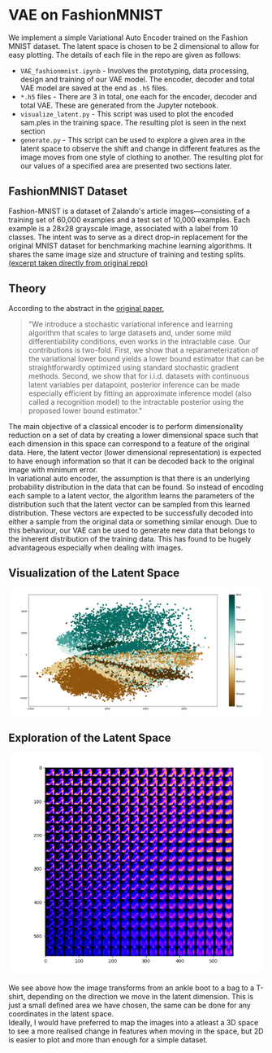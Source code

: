# VAE on FashionMNIST
We implement a simple Variational Auto Encoder trained on the Fashion MNIST dataset. The latent space is chosen to be 2 dimensional to allow for easy plotting.
The details of each file in the repo are given as follows:
* `VAE_fashionmnist.ipynb` - Involves the prototyping, data processing, design and training of our VAE model. The encoder, decoder and total VAE model are saved at the end as `.h5` files.
* `*.h5` files - There are 3 in total, one each for the encoder, decoder and total VAE. These are generated from the Jupyter notebook.
* `visualize_latent.py` - This script was used to plot the encoded sam.ples in the training space. The resulting plot is seen in the next section
* `generate.py` - This script can be used to explore a given area in the latent space to observe the shift and change in different features as the image moves from one style of clothing to another. The resulting plot for our values of a specified area are presented two sections later.

## FashionMNIST Dataset
Fashion-MNIST is a dataset of Zalando's article images—consisting of a training set of 60,000 examples and a test set of 10,000 examples. Each example is a 28x28 grayscale image, associated with a label from 10 classes. The intent was to serve as a direct drop-in replacement for the original MNIST dataset for benchmarking machine learning algorithms. It shares the same image size and structure of training and testing splits. [(excerpt taken directly from original repo)](https://github.com/zalandoresearch/fashion-mnist)

## Theory
According to the abstract in the [original paper](https://arxiv.org/abs/1312.6114),  
>"We introduce a stochastic variational inference and learning algorithm that scales to large datasets and, under some mild differentiability conditions, even works in the intractable case. Our contributions is two-fold. First, we show that a reparameterization of the variational lower bound yields a lower bound estimator that can be straightforwardly optimized using standard stochastic gradient methods. Second, we show that for i.i.d. datasets with continuous latent variables per datapoint, posterior inference can be made especially efficient by fitting an approximate inference model (also called a recognition model) to the intractable posterior using the proposed lower bound estimator."  

The main objective of a classical encoder is to perform dimensionality reduction on a set of data by creating a lower dimensional space such that each dimension in this space can correspond to a feature of the original data. Here, the latent vector (lower dimensional representation) is expected to have enough information so that it can be decoded back to the original image with minimum error.  
In variational auto encoder, the assumption is that there is an underlying probability distribution in the data that can be found. So instead of encoding each sample to a latent vector, the algorithm learns the parameters of the distribution such that the latent vector can be sampled from this learned distribution. These vectors are expected to be successfully decoded into either a sample from the original data or something similar enough. Due to this behaviour, our VAE can be used to generate new data that belongs to the inherent distribution of the training data. This has found to be hugely advantageous especially when dealing with images.

## Visualization of the Latent Space

![latent_space](latent_space.png "Latent Space")

## Exploration of the Latent Space

![decoded_area](vectors_exploration.png "Decoded vectors")

We see above how the image transforms from an ankle boot to a bag to a T-shirt, depending on the direction we move in the latent dimension. This is just a small defined area we have chosen, the same can be done for any coordinates in the latent space.  
Ideally, I would have preferred to map the images into a atleast a 3D space to see a more realised change in features when moving in the space, but 2D is easier to plot and more than enough for a simple dataset.

